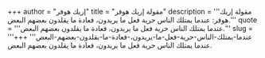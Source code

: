 +++
author = "إريك هوفر"
title = "مقولة إريك هوفر"
description = '''مقولة إريك هوفر: عندما يمتلك الناس حرية فعل ما يريدون، فعادة ما يقلدون بعضهم البعض.'''
quote = '''عندما يمتلك الناس حرية فعل ما يريدون، فعادة ما يقلدون بعضهم البعض.'''
slug = '''عندما-يمتلك-الناس-حرية-فعل-ما-يريدون،-فعادة-ما-يقلدون-بعضهم-البعض'''
+++
عندما يمتلك الناس حرية فعل ما يريدون، فعادة ما يقلدون بعضهم البعض.
